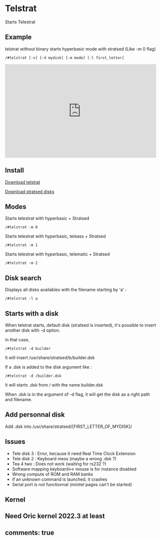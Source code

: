 # Telstrat

Starts Telestrat

## Example

telstrat without binary starts hyperbasic mode with stratsed (Like -m 0 flag)

```code
/#telstrat [-v] [-d mydisk] [-m mode] [-l first_letter]
```

<iframe width="500" height="308" src="https://www.youtube.com/embed/9n0x8EYgBJM" title="Twilighte board : Start Telestrat, hyperbasic, stratsed, teleass, telematic" frameborder="0" allow="accelerometer; autoplay; clipboard-write; encrypted-media; gyroscope; picture-in-picture; web-share" allowfullscreen></iframe>

## Install

[Download telstrat](https://repo.orix.oric.org/dists/official/tgz/6502/telstrat.tgz)

[Download stratsed disks](https://repo.orix.oric.org/dists/official/tgz/6502/stratsed.tgz)

## Modes

Starts telestrat with hyperbasic + Stratsed

```code
/#telstrat -m 0
```

Starts telestrat with hyperbasic, teleass + Stratsed

```code
/#telstrat -m 1
```

Starts telestrat with hyperbasic, telematic + Stratsed

```code
/#telstrat -m 2
```

## Disk search

Displays all disks availables with the filename starting by 'a' :

```code
/#telstrat -l a
```

## Starts with a disk

When telstrat starts, default disk (stratsed is inserted), it's possible to insert another disk with -d option.

in that case,

```code
/#telstrat -d builder
```

It will insert /usr/share/stratsed/b/builder.dsk

If a .dsk is added to the disk argument like :

```code
/#telstrat -d /builder.dsk
```

It will starts .dsk from / with the name builder.dsk

When .dsk is in the argument of -d flag, it will get the disk as a right path and filename.

## Add personnal disk

Add .dsk into /usr/share/stratsed/[FIRST_LETTER_OF_MYDISK]/

## Issues

* Tele disk 3 : Error, because it need Real Time Clock Extension
* Tele disk 2 : Keyboard mess (maybe a wrong .dsk ?)
* Tea 4 two : Does not work (waiting for rs232 ?)
* Software mapping keyboard<-> mouse is for instance disabled
* Wrong compute of ROM and RAM banks
* if an unknown command is launched, it crashes
* Serial port is not functionnal (minitel pages can't be started)

## Kernel

Need Oric kernel 2022.3 at least
---
comments: true
---
